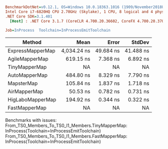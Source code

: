 ``` ini

BenchmarkDotNet=v0.12.1, OS=Windows 10.0.18363.1016 (1909/November2018Update/19H2)
Intel Core i7-6820HQ CPU 2.70GHz (Skylake), 1 CPU, 8 logical and 4 physical cores
.NET Core SDK=3.1.401
  [Host] : .NET Core 3.1.7 (CoreCLR 4.700.20.36602, CoreFX 4.700.20.37001), X64 RyuJIT

Job=InProcess  Toolchain=InProcessEmitToolchain  

```
|           Method |        Mean |     Error |    StdDev |
|----------------- |------------:|----------:|----------:|
| ExpressMapperMap | 4,034.24 ns | 49.684 ns | 41.488 ns |
|   AgileMapperMap |   619.15 ns |  7.368 ns |  6.892 ns |
|    TinyMapperMap |          NA |        NA |        NA |
|    AutoMapperMap |   484.80 ns |  8.329 ns |  7.790 ns |
|       MapsterMap |   105.84 ns |  1.837 ns |  1.718 ns |
|     AirMapperMap |    50.53 ns |  0.782 ns |  0.731 ns |
| HigLaboMapperMap |   194.92 ns |  0.344 ns |  0.322 ns |
|    FastMapperMap |          NA |        NA |        NA |

Benchmarks with issues:
  From_TS0_Members_To_TS0_I1_Members.TinyMapperMap: InProcess(Toolchain=InProcessEmitToolchain)
  From_TS0_Members_To_TS0_I1_Members.FastMapperMap: InProcess(Toolchain=InProcessEmitToolchain)
